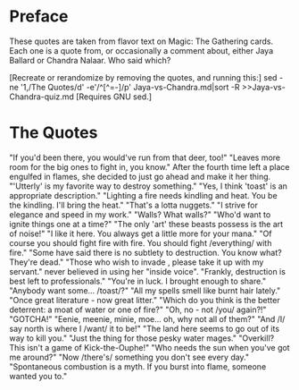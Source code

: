 Preface
=======

These quotes are taken from flavor text on Magic: The Gathering cards. Each one
is a quote from, or occasionally a comment about, either Jaya Ballard or Chandra
Nalaar. Who said which?

[Recreate or rerandomize by removing the quotes, and running this:]
sed -ne '1,/The Quotes/d' -e'/^[^=-]/p' Jaya-vs-Chandra.md|sort -R >>Jaya-vs-Chandra-quiz.md
[Requires GNU sed.]

The Quotes
==========

"If you'd been there, you would've run from that deer, too!"
"Leaves more room for the big ones to fight in, you know."
After the fourth time <CENSORED> left a place engulfed in flames, she decided to just go ahead and make it her thing.
"'Utterly' is my favorite way to destroy something."
"Yes, I think 'toast' is an appropriate description."
"Lighting a fire needs kindling and heat. You be the kindling. I'll bring the heat."
"That's a lotta nuggets."
"I strive for elegance and speed in my work."
"Walls? What walls?"
"Who'd want to ignite things one at a time?"
"The only 'art' these beasts possess is the art of noise!"
"I like it here. You always get a little more for your mana."
"Of course you should fight fire with fire. You should fight /everything/ with fire."
"Some have said there is no subtlety to destruction. You know what? They're dead."
"Those who wish to invade <CENSORED>, please take it up with my servant."
<CENSORED> never believed in using her "inside voice".
"Frankly, destruction is best left to professionals."
"You're in luck. I brought enough to share."
"Anybody want some... /toast/?"
"All my spells smell like burnt hair lately."
"Once great literature - now great litter."
"Which do you think is the better deterrent: a moat of water or one of fire?"
"Oh, no - not /you/ again?!"
"GOTCHA!"
"Eenie, meenie, minie, moe... oh, why not all of them?"
"And /I/ say north is where I /want/ it to be!"
"The land here seems to go out of its way to kill you."
"Just the thing for those pesky water mages."
"Overkill? This isn't a game of Kick-the-Ouphe!"
"Who needs the sun when you've got me around?"
"Now /there's/ something you don't see every day."
"Spontaneous combustion is a myth. If you burst into flame, someone wanted you to."
